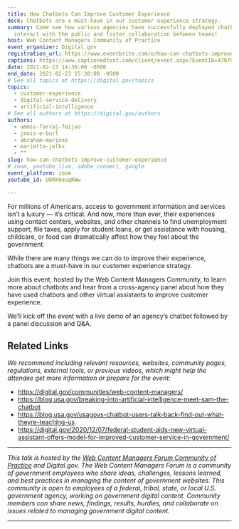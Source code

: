 ```yaml
---
title: How Chatbots Can Improve Customer Experience
deck: Chatbots are a must-have in our customer experience strategy.
summary: Come see how various agencies have successfully deployed chatbots/AI to
  interact with the public and foster collaboration between teams!
host: Web Content Managers Community of Practice
event_organizer: Digital.gov
registration_url: https://www.eventbrite.com/e/how-can-chatbots-improve-customer-experience-tickets-141976366133
captions: https://www.captionedtext.com/client/event.aspx?EventID=4707985&CustomerID=321
date: 2021-02-23 14:30:00 -0500
end_date: 2021-02-23 15:30:00 -0500
# See all topics at https://digital.gov/topics
topics:
  - customer-experience
  - digital-service-delivery
  - artificial-intelligence
# See all authors at https://digital.gov/authors
authors:
  - ammie-farraj-feijoo
  - janis-e-burl
  - abraham-marinez
  - marietta-jelks
  - ""
slug: how-can-chatbots-improve-customer-experience
# zoom, youtube_live, adobe_connect, google
event_platform: zoom
youtube_id: U0Rk0euqKWw

---
```


For millions of Americans, access to government information and services isn’t a luxury — it’s critical. And now, more than ever, their experiences using contact centers, websites, and other channels to find unemployment support, file taxes, apply for student loans, or get assistance with housing, childcare, or food can dramatically affect how they feel about the government.

While there are many things we can do to improve their experience, chatbots are a must-have in our customer experience strategy. 

Join this event, hosted by the Web Content Managers Community, to learn more about chatbots and hear from a cross-agency panel about how they have used chatbots and other virtual assistants to improve customer experience.

We’ll kick off the event with a live demo of an agency’s chatbot followed by a panel discussion and Q&A.

## Related Links

*We recommend including relevant resources, websites, community pages, regulations, external tools, or previous videos, which might help the attendee get more information or prepare for the event:*

* <https://digital.gov/communities/web-content-managers/>
* <https://blog.usa.gov/breaking-into-artificial-intelligence-meet-sam-the-chatbot>
* <https://blog.usa.gov/usagovs-chatbot-users-talk-back-find-out-what-theyre-teaching-us>
* <https://digital.gov/2020/12/07/federal-student-aids-new-virtual-assistant-offers-model-for-improved-customer-service-in-government/>

- - -

*This talk is hosted by the [Web Content Managers Forum Community of Practice](https://digital.gov/communities/web-content-managers/) and Digital.gov. The Web Content Managers Forum is a community of government employees who share ideas, challenges, lessons learned, and best practices in managing the content of government websites. This community is open to employees of a federal, tribal, state, or local U.S. government agency, working on government digital content. Community members can share news, findings, results, hurdles, and collaborate on issues related to managing government digital content.*

- - -
